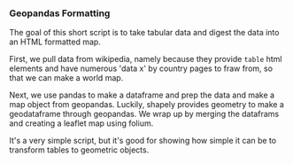 ### Geopandas Formatting ###

The goal of this short script is to take tabular data and digest the data into an HTML formatted map.

First, we pull data from wikipedia, namely because they provide `table` html elements and have numerous 'data x' by country pages to fraw from, so that we can make a world map.

Next, we use pandas to make a dataframe and prep the data and make a map object from geopandas. Luckily, shapely provides geometry to make a geodataframe through geopandas. We wrap up by merging the dataframs and creating a leaflet map using folium.

It's a very simple script, but it's good for showing how simple it can be to transform tables to geometric objects.

